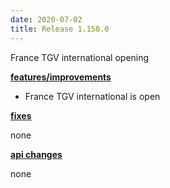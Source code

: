 ```yaml
---
date: 2020-07-02
title: Release 1.150.0
---
```

France TGV international opening

<!--more-->

**<u>features/improvements</u>**

- France TGV international is open

**<u>fixes</u>**

none

**<u>api changes</u>**

none


  
